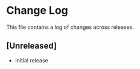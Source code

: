 # Change Log

This file contains a log of changes across releases.

## [Unreleased]

- Initial release